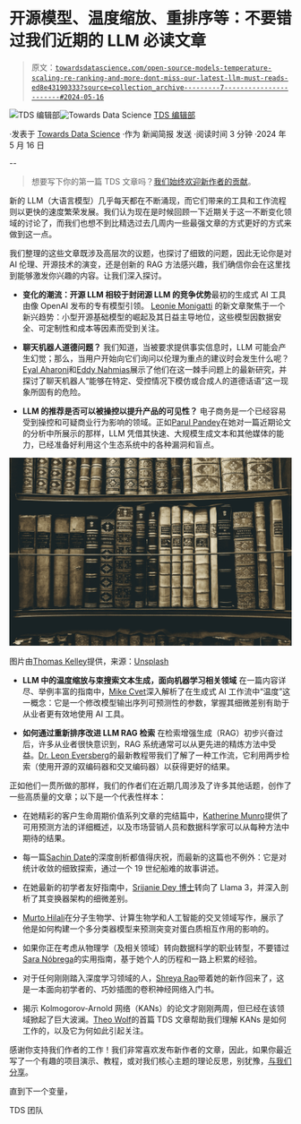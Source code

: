 # 开源模型、温度缩放、重排序等：不要错过我们近期的 LLM 必读文章

> 原文：[`towardsdatascience.com/open-source-models-temperature-scaling-re-ranking-and-more-dont-miss-our-latest-llm-must-reads-ed8e43190333?source=collection_archive---------7-----------------------#2024-05-16`](https://towardsdatascience.com/open-source-models-temperature-scaling-re-ranking-and-more-dont-miss-our-latest-llm-must-reads-ed8e43190333?source=collection_archive---------7-----------------------#2024-05-16)

[](https://towardsdatascience.medium.com/?source=post_page---byline--ed8e43190333--------------------------------)![TDS 编辑部](https://towardsdatascience.medium.com/?source=post_page---byline--ed8e43190333--------------------------------)[](https://towardsdatascience.com/?source=post_page---byline--ed8e43190333--------------------------------)![Towards Data Science](https://towardsdatascience.com/?source=post_page---byline--ed8e43190333--------------------------------) [TDS 编辑部](https://towardsdatascience.medium.com/?source=post_page---byline--ed8e43190333--------------------------------)

·发表于 [Towards Data Science](https://towardsdatascience.com/?source=post_page---byline--ed8e43190333--------------------------------) ·作为 新闻简报 发送 ·阅读时间 3 分钟 ·2024 年 5 月 16 日

--

> 想要写下你的第一篇 TDS 文章吗？[我们始终欢迎新作者的贡献](http://bit.ly/write-for-tds)。

新的 LLM（大语言模型）几乎每天都在不断涌现，而它们带来的工具和工作流程则以更快的速度繁荣发展。我们认为现在是时候回顾一下近期关于这一不断变化领域的讨论了，而我们也想不到比精选过去几周内一些最强文章的方式更好的方式来做到这一点。

我们整理的这些文章既涉及高层次的议题，也探讨了细致的问题，因此无论你是对 AI 伦理、开源技术的演变，还是创新的 RAG 方法感兴趣，我们确信你会在这里找到能够激发你兴趣的内容。让我们深入探讨。

+   **变化的潮流：开源 LLM 相较于封闭源 LLM 的竞争优势**最初的生成式 AI 工具由像 OpenAI 发布的专有模型引领。 [Leonie Monigatti](https://medium.com/u/3a38da70d8dc?source=post_page---user_mention--ed8e43190333--------------------------------) 的新文章聚焦于一个新兴趋势：小型开源基础模型的崛起及其日益主导地位，这些模型因数据安全、可定制性和成本等因素而受到关注。

+   **聊天机器人道德问题？** 我们知道，当被要求提供事实信息时，LLM 可能会产生幻觉；那么，当用户开始向它们询问以伦理为重点的建议时会发生什么呢？[Eyal Aharoni](https://medium.com/u/6aade1545942?source=post_page---user_mention--ed8e43190333--------------------------------)和[Eddy Nahmias](https://medium.com/u/61c68598fdb1?source=post_page---user_mention--ed8e43190333--------------------------------)展示了他们在这一棘手问题上的最新研究，并探讨了聊天机器人“能够在特定、受控情况下模仿或合成人的道德话语”这一现象所固有的危险。

+   **LLM 的推荐是否可以被操控以提升产品的可见性？** 电子商务是一个已经容易受到操控和可疑商业行为影响的领域。正如[Parul Pandey](https://medium.com/u/7053de462a28?source=post_page---user_mention--ed8e43190333--------------------------------)在她对一篇近期论文的分析中所展示的那样，LLM 凭借其快速、大规模生成文本和其他媒体的能力，已经准备好利用这个生态系统中的各种漏洞和盲点。

![](img/803e85cf617a782d805b767ff22b30c3.png)

图片由[Thomas Kelley](https://unsplash.com/@thkelley?utm_source=medium&utm_medium=referral)提供，来源：[Unsplash](https://unsplash.com/?utm_source=medium&utm_medium=referral)

+   **LLM 中的温度缩放与束搜索文本生成，面向机器学习相关领域** 在一篇内容详尽、举例丰富的指南中，[Mike Cvet](https://medium.com/u/bc23035f3073?source=post_page---user_mention--ed8e43190333--------------------------------)深入解析了在生成式 AI 工作流中“温度”这一概念：它是一个修改模型输出序列可预测性的参数，掌握其细微差别有助于从业者更有效地使用 AI 工具。

+   **如何通过重新排序改进 LLM RAG 检索** 在检索增强生成（RAG）初步兴奋过后，许多从业者很快意识到，RAG 系统通常可以从更先进的精炼方法中受益。[Dr. Leon Eversberg](https://medium.com/u/a67b10ad1762?source=post_page---user_mention--ed8e43190333--------------------------------)的最新教程带我们了解了一种工作流，它利用两步检索（使用开源的双编码器和交叉编码器）以获得更好的结果。

正如他们一贯所做的那样，我们的作者们在近期几周涉及了许多其他话题，创作了一些高质量的文章；以下是一个代表性样本：

+   在她精彩的客户生命周期价值系列文章的完结篇中，[Katherine Munro](https://medium.com/u/b84716d39740?source=post_page---user_mention--ed8e43190333--------------------------------)提供了可用预测方法的详细概述，以及市场营销人员和数据科学家可以从每种方法中期待的结果。

+   每一篇[Sachin Date](https://medium.com/u/b75b5b1730f3?source=post_page---user_mention--ed8e43190333--------------------------------)的深度剖析都值得庆祝，而最新的这篇也不例外：它是对统计收敛的细致探索，通过一个 19 世纪船难的故事讲述。

+   在她最新的初学者友好指南中，[Srijanie Dey 博士](https://medium.com/u/d60d06fe8655?source=post_page---user_mention--ed8e43190333--------------------------------)转向了 Llama 3，并深入剖析了其变换器架构的细微差别。

+   [Murto Hilali](https://medium.com/u/5e4440e19f87?source=post_page---user_mention--ed8e43190333--------------------------------)在分子生物学、计算生物学和人工智能的交叉领域写作，展示了他是如何构建一个多分类器模型来预测突变对蛋白质相互作用的影响的。

+   如果你正在考虑从物理学（及相关领域）转向数据科学的职业转型，不要错过[Sara Nóbrega](https://medium.com/u/7606b796c9df?source=post_page---user_mention--ed8e43190333--------------------------------)的实用指南，基于她个人的历程和一路上积累的经验。

+   对于任何刚刚踏入深度学习领域的人，[Shreya Rao](https://medium.com/u/99b63de2f2c3?source=post_page---user_mention--ed8e43190333--------------------------------)带着她的新作回来了，这是一本面向初学者的、巧妙插图的卷积神经网络入门书。

+   揭示 Kolmogorov-Arnold 网络（KANs）的论文才刚刚两周，但已经在该领域掀起了巨大波澜。[Theo Wolf](https://medium.com/u/ea2521d61d62?source=post_page---user_mention--ed8e43190333--------------------------------)的首篇 TDS 文章帮助我们理解 KANs 是如何工作的，以及它为何如此引起关注。

感谢你支持我们作者的工作！我们非常喜欢发布新作者的文章，因此，如果你最近写了一个有趣的项目演示、教程，或对我们核心主题的理论反思，别犹豫，[与我们分享](http://bit.ly/write-for-tds)。

直到下一个变量，

TDS 团队
